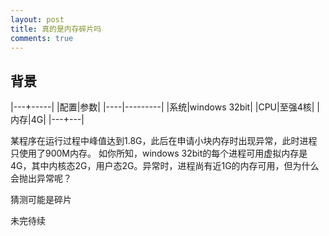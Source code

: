 ```yaml
---
layout: post
title: 真的是内存碎片吗
comments: true
---
```



## 背景 

|---+-----|
|配置|参数|
|----|---------|
|系统|windows 32bit|
|CPU|至强4核|
|内存|4G|
|---+---|

某程序在运行过程中峰值达到1.8G，此后在申请小块内存时出现异常，此时进程只使用了900M内存。
如你所知，windows 32bit的每个进程可用虚拟内存是4G，其中内核态2G，用户态2G。异常时，进程尚有近1G的内存可用，但为什么会抛出异常呢？

猜测可能是碎片


未完待续

